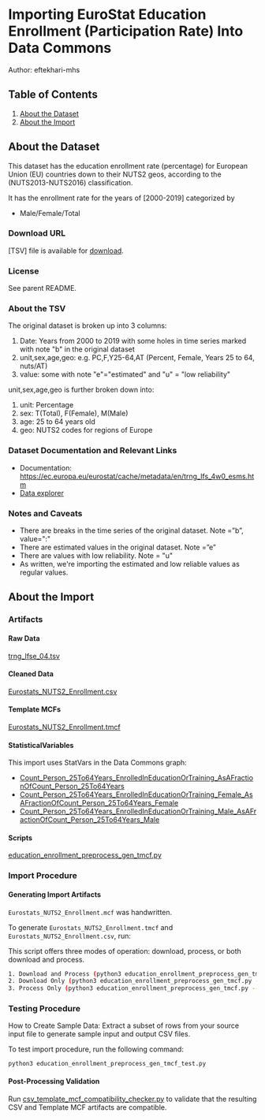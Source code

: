 # Importing EuroStat Education Enrollment (Participation Rate) Into Data Commons

Author: eftekhari-mhs

## Table of Contents

1. [About the Dataset](#about-the-dataset)
1. [About the Import](#about-the-import)

## About the Dataset

This dataset has the education enrollment rate (percentage) for European Union (EU) countries down to their NUTS2 geos, according to the (NUTS2013-NUTS2016) classification.

It has the enrollment rate for the years of [2000-2019] categorized by

- Male/Female/Total

### Download URL

[TSV] file is available for [download](https://ec.europa.eu/eurostat/api/dissemination/sdmx/2.1/data/trng_lfse_04/?format=TSV&compressed=true).

### License

See parent README.

### About the TSV

The original dataset is broken up into 3 columns:

1. Date: Years from 2000 to 2019 with some holes in time series marked with note "b" in the original dataset
2. unit,sex,age,geo: e.g. PC,F,Y25-64,AT (Percent, Female, Years 25 to 64, nuts/AT)
3. value: some with note "e"="estimated" and "u" = "low reliability"

unit,sex,age,geo is further broken down into:

1. unit: Percentage
2. sex: T(Total), F(Female), M(Male)
3. age: 25 to 64 years old
4. geo: NUTS2 codes for regions of Europe

### Dataset Documentation and Relevant Links

- Documentation: <https://ec.europa.eu/eurostat/cache/metadata/en/trng_lfs_4w0_esms.htm>
- [Data explorer](https://appsso.eurostat.ec.europa.eu/nui/show.do?dataset=trng_lfse_04&lang=en)

### Notes and Caveats

- There are breaks in the time series of the original dataset. Note =”b”, value=":"
- There are estimated values in the original dataset. Note =”e”
- There are values with low reliability. Note = "u"
- As written, we're importing the estimated and low reliable values as regular values.

## About the Import

### Artifacts

#### Raw Data

[trng_lfse_04.tsv](./trng_lfse_04.tsv)

#### Cleaned Data

[Eurostats_NUTS2_Enrollment.csv](./Eurostats_NUTS2_Enrollment.csv)

#### Template MCFs

[Eurostats_NUTS2_Enrollment.tmcf](./Eurostats_NUTS2_Enrollment.tmcf)

#### StatisticalVariables

This import uses StatVars in the Data Commons graph:

- [Count_Person_25To64Years_EnrolledInEducationOrTraining_AsAFractionOfCount_Person_25To64Years](http://datacommons.org/browser/Count_Person_25To64Years_EnrolledInEducationOrTraining_AsAFractionOfCount_Person_25To64Years)
- [Count_Person_25To64Years_EnrolledInEducationOrTraining_Female_AsAFractionOfCount_Person_25To64Years_Female](http://datacommons.org/browser/Count_Person_25To64Years_EnrolledInEducationOrTraining_Female_AsAFractionOfCount_Person_25To64Years_Female)
- [Count_Person_25To64Years_EnrolledInEducationOrTraining_Male_AsAFractionOfCount_Person_25To64Years_Male](http://datacommons.org/browser/Count_Person_25To64Years_EnrolledInEducationOrTraining_Male_AsAFractionOfCount_Person_25To64Years_Male)

#### Scripts

[education_enrollment_preprocess_gen_tmcf.py](./education_enrollment_preprocess_gen_tmcf.py)

### Import Procedure

#### Generating Import Artifacts

`Eurostats_NUTS2_Enrollment.mcf` was handwritten.

To generate `Eurostats_NUTS2_Enrollment.tmcf` and `Eurostats_NUTS2_Enrollment.csv`, run:

This script offers three modes of operation: download, process, or both download and process.

```bash
1. Download and Process (python3 education_enrollment_preprocess_gen_tmcf.py or no mode flag):
2. Download Only (python3 education_enrollment_preprocess_gen_tmcf.py --mode=download):
3. Process Only (python3 education_enrollment_preprocess_gen_tmcf.py --mode=process):
```

### Testing Procedure

How to Create Sample Data: Extract a subset of rows from your source input file to generate sample input and output CSV files.

To test import procedure, run the following command:

```
python3 education_enrollment_preprocess_gen_tmcf_test.py

```

#### Post-Processing Validation

Run
[csv_template_mcf_compatibility_checker.py](./csv_template_mcf_compatibility_checker.py)
to validate that the resulting CSV and Template MCF artifacts are
compatible.
